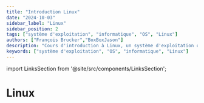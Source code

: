 ```yaml
---
title: "Introduction Linux"
date: "2024-10-03"
sidebar_label: "Linux"
sidebar_position: 2
tags: ["système d'exploitation", "informatique", "OS", "Linux"]
authors: ["François Brucker","BoxBoxJason"]
description: "Cours d'introduction à Linux, un système d'exploitation open-source"
keywords: ["système d'exploitation", "OS", "informatique", "Linux"]
---
```


import LinksSection from '@site/src/components/LinksSection';

# Linux
